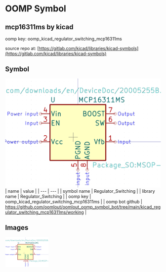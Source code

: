 # OOMP Symbol  
## mcp16311ms  by kicad  
  
oomp key: oomp_kicad_regulator_switching_mcp16311ms  
  
source repo at: [https://gitlab.com/kicad/libraries/kicad-symbols](https://gitlab.com/kicad/libraries/kicad-symbols)  
## Symbol  
  
[![working.png](working_600.png)](working.png)  
| name | value | 
| --- | --- | 
| symbol name | Regulator_Switching | 
| library name | Regulator_Switching | 
| oomp key | oomp_kicad_regulator_switching_mcp16311ms | 
| oomp bot github | https://github.com/oomlout/oomlout_oomp_symbol_bot/tree/main/kicad_regulator_switching_mcp16311ms/working | 
## Images  
  
[![working.png](working_140.png)](working.png)  
